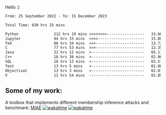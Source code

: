 Hello :)


<!--START_SECTION:waka-->

```txt
From: 25 September 2022 - To: 15 December 2023

Total Time: 630 hrs 25 mins

Python                212 hrs 19 mins >>>>>>>>-----------------   33.68 %
Jupyter               94 hrs 33 mins  >>>>---------------------   15.00 %
TeX                   86 hrs 34 mins  >>>----------------------   13.73 %
C                     77 hrs 53 mins  >>>----------------------   12.35 %
Java                  32 hrs 12 mins  >------------------------   05.11 %
C++                   18 hrs 38 mins  >------------------------   02.96 %
SQL                   16 hrs 12 mins  >------------------------   02.57 %
Text                  13 hrs 5 mins   >------------------------   02.08 %
ObjectiveC            13 hrs 3 mins   >------------------------   02.07 %
V                     11 hrs 54 mins  -------------------------   01.89 %
```

<!--END_SECTION:waka-->

## Some of my work: 

A toolbox that implements different membership inference attacks and benchmark: [MIAE](https://github.com/RPI-DSPlab) [![wakatime](https://wakatime.com/badge/user/18ac89f5-baf8-49e6-a5ee-d9272435ce3a/project/3e6541fd-578f-4d9d-9080-f2a42b2d10e1.svg)](https://wakatime.com/badge/user/18ac89f5-baf8-49e6-a5ee-d9272435ce3a/project/3e6541fd-578f-4d9d-9080-f2a42b2d10e1) [![wakatime](https://wakatime.com/badge/user/18ac89f5-baf8-49e6-a5ee-d9272435ce3a/project/5d5826e9-c6d6-4d86-8b00-0d1608c5f167.svg)](https://wakatime.com/badge/user/18ac89f5-baf8-49e6-a5ee-d9272435ce3a/project/5d5826e9-c6d6-4d86-8b00-0d1608c5f167)
